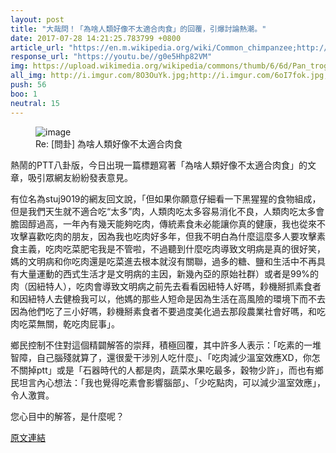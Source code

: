```yaml
---
layout: post
title: "大哉問！「為啥人類好像不太適合肉食」的回覆，引爆討論熱潮。"
date: 2017-07-28 14:21:25.783799 +0800
article_url: "https://en.m.wikipedia.org/wiki/Common_chimpanzee;http://i.imgur.com/8O3OuYk.jpg;http://i.imgur.com/6oI7fok.jpg;http://i.imgur.com/otRxeol.jpg;http://i.imgur.com/D42ajTU.jpg;http://i.imgur.com/7yuzkLZ.jpg;http://www.natgeomedia.com/news/special/7731"
response_url: "https://youtu.be//g0e5Hhp82VM"
img: https://upload.wikimedia.org/wikipedia/commons/thumb/6/6d/Pan_troglodytes_%28male%29.jpg/1200px-Pan_troglodytes_%28male%29.jpg
all_img: http://i.imgur.com/8O3OuYk.jpg;http://i.imgur.com/6oI7fok.jpg;http://i.imgur.com/otRxeol.jpg;http://i.imgur.com/D42ajTU.jpg;http://i.imgur.com/7yuzkLZ.jpg;http://www.natgeomedia.com/wp-content/uploads/2016/01/grid_2048-1024x510-1.jpg;https://i.ytimg.com/vi/g0e5Hhp82VM/hqdefault.jpg
push: 56
boo: 1
neutral: 15
---
```


<figure>
<img src="https://upload.wikimedia.org/wikipedia/commons/thumb/6/6d/Pan_troglodytes_%28male%29.jpg/1200px-Pan_troglodytes_%28male%29.jpg" alt="image">
<figcaption>
Re: [問卦] 為啥人類好像不太適合肉食
</figcaption>
</figure>



熱鬧的PTT八卦版，今日出現一篇標題寫著「為啥人類好像不太適合肉食」的文章，吸引眾網友紛紛發表意見。

有位名為stuj9019的網友回文說，「但如果你願意仔細看一下黑猩猩的食物組成，但是我們天生就不適合吃“太多”肉，人類肉吃太多容易消化不良，人類肉吃太多會膽固醇過高，一年內有幾天能夠吃肉，傳統素食未必能讓你真的健康，我也從來不攻擊喜歡吃肉的朋友，因為我也吃肉好多年，但我不明白為什麼這麼多人要攻擊素食主義，吃肉吃菜肥宅我是不管啦，不過聽到什麼吃肉導致文明病是真的很好笑，媽的文明病和你吃肉還是吃菜進去根本就沒有關聯，過多的糖、鹽和生活中不再具有大量運動的西式生活才是文明病的主因，新幾內亞的原始社群）或者是99%的肉（因紐特人），吃肉會導致文明病之前先去看看因紐特人好嗎，耖機掰抓素食者和因紐特人去健檢我可以，他媽的那些人短命是因為生活在高風險的環境下而不去因為他們吃了三小好嗎，耖機掰素食者不要過度美化過去那段農業社會好嗎，和吃肉吃菜無關，乾吃肉屁事」。

鄉民控制不住對這個精闢解答的崇拜，積極回覆，其中許多人表示：「吃素的一堆智障，自己腦殘就算了，還很愛干涉別人吃什麼」、「吃肉減少溫室效應XD，你怎不關掉ptt」或是「石器時代的人都是肉，蔬菜水果吃最多，穀物少許」，而也有鄉民坦言內心想法：「我也覺得吃素會影響腦部」、「少吃點肉，可以減少溫室效應」，令人激賞。

您心目中的解答，是什麼呢？

<a href = "https://www.ptt.cc/bbs/Gossiping/M.1501200053.A.802.html">原文連結</a>

